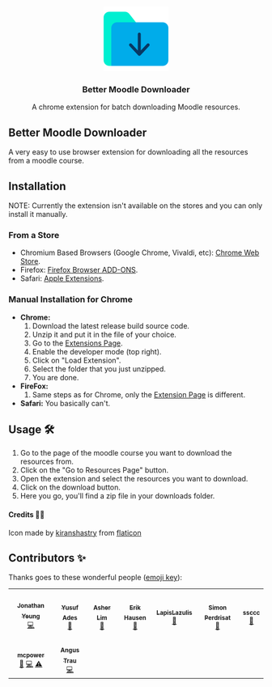 <p align="center">
  <a href="https://chrome.google.com/webstore/detail/moodle-downloader/ohhocacnnfaiphiahofcnfakdcfldbnh">
    <img src="src/assets/icon512.png" width="128" height="128">
  </a>
  <h3 align="center">Better Moodle Downloader</h3>
  <p align="center">A chrome extension for batch downloading Moodle resources.</p>
</p>

## Better Moodle Downloader

A very easy to use browser extension for downloading all the resources from a moodle course.

## Installation

NOTE: Currently the extension isn't available on the stores and you can only install it manually.

### From a Store

- Chromium Based Browsers (Google Chrome, Vivaldi, etc): [Chrome Web Store](https://chromewebstore.google.com/category/extensions).
- Firefox: [Firefox Browser ADD-ONS](https://addons.mozilla.org/en-US/firefox/extensions/).
- Safari: [Apple Extensions](https://developer.apple.com/safari/extensions/).

### Manual Installation for Chrome

- **Chrome:**
  1. Download the latest release build source code.
  2. Unzip it and put it in the file of your choice.
  3. Go to the [Extensions Page](https://google.come).
  4. Enable the developer mode (top right).
  5. Click on "Load Extension".
  6. Select the folder that you just unzipped.
  7. You are done.
- **FireFox:**
  1. Same steps as for Chrome, only the [Extension Page](https://google.come) is different.
- **Safari:** You basically can't.

## Usage 🛠

1. Go to the page of the moodle course you want to download the resources from.
2. Click on the "Go to Resources Page" button.
3. Open the extension and select the resources you want to download.
4. Click on the download button.
5. Here you go, you'll find a zip file in your downloads folder.

#### Credits 👏🏻

Icon made by [kiranshastry](https://www.flaticon.com/authors/kiranshastry) from [flaticon](https://www.flaticon.com)

## Contributors ✨

Thanks goes to these wonderful people ([emoji key](https://allcontributors.org/docs/en/emoji-key)):

<!-- ALL-CONTRIBUTORS-LIST:START - Do not remove or modify this section -->
<!-- prettier-ignore-start -->
<!-- markdownlint-disable -->
<table>
  <tr>
    <td align="center"><a href="http://jonathanyeung.me"><img src="https://avatars1.githubusercontent.com/u/38239969?v=4?s=100" width="100px;" alt=""/><br /><sub><b>Jonathan Yeung</b></sub></a><br /><a href="https://github.com/harsilspatel/moodle-downloader/commits?author=YeungJonathan" title="Code">💻</a></td>
    <td align="center"><a href="https://github.com/theya222"><img src="https://avatars0.githubusercontent.com/u/28100101?v=4?s=100" width="100px;" alt=""/><br /><sub><b>Yusuf Ades</b></sub></a><br /><a href="https://github.com/harsilspatel/moodle-downloader/issues?q=author%3Atheya222" title="Bug reports">🐛</a></td>
    <td align="center"><a href="http://www.asherlzr.com"><img src="https://avatars0.githubusercontent.com/u/32557572?v=4?s=100" width="100px;" alt=""/><br /><sub><b>Asher Lim</b></sub></a><br /><a href="#ideas-asherLZR" title="Ideas, Planning, & Feedback">🤔</a></td>
    <td align="center"><a href="http://erikhausen.com"><img src="https://avatars1.githubusercontent.com/u/6204129?v=4?s=100" width="100px;" alt=""/><br /><sub><b>Erik Hausen</b></sub></a><br /><a href="https://github.com/harsilspatel/moodle-downloader/issues?q=author%3Aehausen" title="Bug reports">🐛</a></td>
    <td align="center"><a href="https://github.com/LapisLazulis"><img src="https://avatars3.githubusercontent.com/u/42072300?v=4?s=100" width="100px;" alt=""/><br /><sub><b>LapisLazulis</b></sub></a><br /><a href="https://github.com/harsilspatel/moodle-downloader/issues?q=author%3ALapisLazulis" title="Bug reports">🐛</a></td>
    <td align="center"><a href="http://perdrisat.com"><img src="https://avatars1.githubusercontent.com/u/164074?v=4?s=100" width="100px;" alt=""/><br /><sub><b>Simon Perdrisat</b></sub></a><br /><a href="https://github.com/harsilspatel/moodle-downloader/issues?q=author%3Agagarine" title="Bug reports">🐛</a></td>
    <td align="center"><a href="https://github.com/ssccc"><img src="https://avatars1.githubusercontent.com/u/32818143?v=4?s=100" width="100px;" alt=""/><br /><sub><b>ssccc</b></sub></a><br /><a href="https://github.com/harsilspatel/moodle-downloader/issues?q=author%3Assccc" title="Bug reports">🐛</a></td>
  </tr>
  <tr>
    <td align="center"><a href="https://mcpower.me"><img src="https://avatars1.githubusercontent.com/u/6015058?v=4?s=100" width="100px;" alt=""/><br /><sub><b>mcpower</b></sub></a><br /><a href="#ideas-mcpower" title="Ideas, Planning, & Feedback">🤔</a> <a href="https://github.com/harsilspatel/moodle-downloader/commits?author=mcpower" title="Code">💻</a> <a href="https://github.com/harsilspatel/moodle-downloader/commits?author=mcpower" title="Tests">⚠️</a></td>
    <td align="center"><a href="https://angus.ws"><img src="https://avatars.githubusercontent.com/u/13267947?v=4?s=100" width="100px;" alt=""/><br /><sub><b>Angus Trau</b></sub></a><br /><a href="https://github.com/harsilspatel/moodle-downloader/commits?author=angustrau" title="Code">💻</a></td>
  </tr>
</table>
